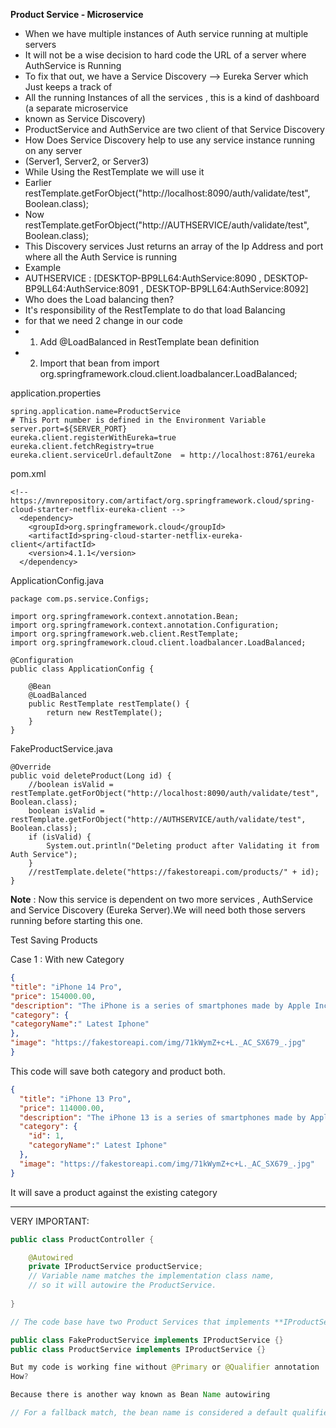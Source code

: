 **Product Service - Microservice**
* When we have multiple instances of Auth service running at multiple servers
* It will not be a wise decision to hard code the URL of a server where AuthService is Running
* To fix that out, we have a Service Discovery --> Eureka Server which Just keeps a track of
* All the running Instances of all the services , this is a kind of dashboard (a separate microservice
* known as Service Discovery)
* ProductService and AuthService are two client of that Service Discovery
* How Does Service Discovery help to use any service instance running on any server
* (Server1, Server2, or Server3)
* While Using the RestTemplate we will use it
* Earlier restTemplate.getForObject("http://localhost:8090/auth/validate/test", Boolean.class);
* Now restTemplate.getForObject("http://AUTHSERVICE/auth/validate/test", Boolean.class);
* This Discovery services Just returns an array of the Ip Address and port where all the Auth Service is running
* Example
* AUTHSERVICE : [DESKTOP-BP9LL64:AuthService:8090 , DESKTOP-BP9LL64:AuthService:8091 , DESKTOP-BP9LL64:AuthService:8092]
* Who does the Load balancing then?
* It's responsibility of the RestTemplate to do that load Balancing
* for that we need 2 change in our code
* 1. Add @LoadBalanced in RestTemplate bean definition
* 2. Import that bean from import org.springframework.cloud.client.loadbalancer.LoadBalanced;
 
application.properties
 
  ```
spring.application.name=ProductService
# This Port number is defined in the Environment Variable
server.port=${SERVER_PORT}
eureka.client.registerWithEureka=true
eureka.client.fetchRegistry=true
eureka.client.serviceUrl.defaultZone  = http://localhost:8761/eureka
```
pom.xml
```
<!-- https://mvnrepository.com/artifact/org.springframework.cloud/spring-cloud-starter-netflix-eureka-client -->
  <dependency>
    <groupId>org.springframework.cloud</groupId>
    <artifactId>spring-cloud-starter-netflix-eureka-client</artifactId>
    <version>4.1.1</version>
  </dependency>
```
ApplicationConfig.java
```
package com.ps.service.Configs;

import org.springframework.context.annotation.Bean;
import org.springframework.context.annotation.Configuration;
import org.springframework.web.client.RestTemplate;
import org.springframework.cloud.client.loadbalancer.LoadBalanced;

@Configuration
public class ApplicationConfig {

    @Bean
    @LoadBalanced
    public RestTemplate restTemplate() {
        return new RestTemplate();
    }
}
```
FakeProductService.java
```
@Override
public void deleteProduct(Long id) {
    //boolean isValid = restTemplate.getForObject("http://localhost:8090/auth/validate/test", Boolean.class);
    boolean isValid = restTemplate.getForObject("http://AUTHSERVICE/auth/validate/test", Boolean.class);
    if (isValid) {
        System.out.println("Deleting product after Validating it from Auth Service");
    }
    //restTemplate.delete("https://fakestoreapi.com/products/" + id);
}
```

**Note** : Now this service is dependent on two more services , AuthService and Service Discovery (Eureka Server).We will need both those servers running before starting this one. 


Test Saving Products 

Case 1 : With new Category
```json
{
"title": "iPhone 14 Pro",
"price": 154000.00,
"description": "The iPhone is a series of smartphones made by Apple Inc since 2007. It is a mobile phone, meaning that it makes calls and sends text messages without wires.",
"category": {
"categoryName":" Latest Iphone"
},
"image": "https://fakestoreapi.com/img/71kWymZ+c+L._AC_SX679_.jpg"
}
```

This code will save both category and product both.
```json
{
  "title": "iPhone 13 Pro",
  "price": 114000.00,
  "description": "The iPhone 13 is a series of smartphones made by Apple Inc since 2007. It is a mobile phone, meaning that it makes calls and sends text messages without wires.",
  "category": {
    "id": 1,
    "categoryName":" Latest Iphone"
  },
  "image": "https://fakestoreapi.com/img/71kWymZ+c+L._AC_SX679_.jpg"
}
```
It will save a product against the existing category

------------
        

VERY IMPORTANT:

```java
public class ProductController {

    @Autowired
    private IProductService productService;
    // Variable name matches the implementation class name,
    // so it will autowire the ProductService.
    
}    

// The code base have two Product Services that implements **IProductService**

public class FakeProductService implements IProductService {}
public class ProductService implements IProductService {}

But my code is working fine without @Primary or @Qualifier annotation
How?

Because there is another way known as Bean Name autowiring

// For a fallback match, the bean name is considered a default qualifier value.

```
